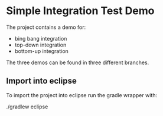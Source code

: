 # Simple Integration Test Demo

The project contains a demo for:
 - bing bang integration
 - top-down integration
 - bottom-up integration
 
The three demos can be found in three different branches.

## Import into eclipse

To import the project into eclipse run the gradle wrapper with:

./gradlew eclipse